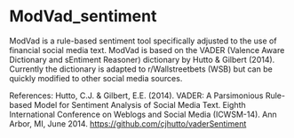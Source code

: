 # ModVad_sentiment

ModVad is a rule-based sentiment tool specifically adjusted to the use of financial social media text. ModVad is based on the VADER (Valence Aware Dictionary and sEntiment Reasoner) dictionary by Hutto & Gilbert (2014). Currently the dictionary is adapted to r/Wallstreetbets (WSB) but can be quickly modified to other social media sources.







References:
Hutto, C.J. & Gilbert, E.E. (2014). VADER: A Parsimonious Rule-based Model for Sentiment Analysis of Social Media Text. Eighth International Conference on Weblogs and Social Media (ICWSM-14). Ann Arbor, MI, June 2014. https://github.com/cjhutto/vaderSentiment
